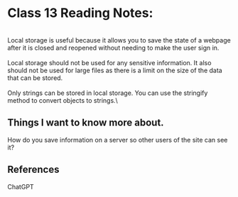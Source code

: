 # Class 13 Reading Notes:
\
Local storage is useful because it allows you to save the state of a webpage after it is closed and reopened without needing to make the user sign in.\
\
Local storage should not be used for any sensitive information. It also should not be used for large files as there is a limit on the size of the data that can be stored.\
\
Only strings can be stored in local storage. You can use the stringify method to convert objects to strings.\


## Things I want to know more about.
How do you save information on a server so other users of the site can see it?

## References
ChatGPT